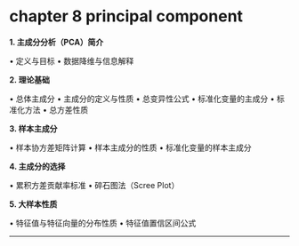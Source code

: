 
# chapter 8 principal component

**1. 主成分分析（PCA）简介**

• 定义与目标
• 数据降维与信息解释

**2. 理论基础**

• 总体主成分
• 主成分的定义与性质
• 总变异性公式
• 标准化变量的主成分
• 标准化方法
• 总方差性质

**3. 样本主成分**

• 样本协方差矩阵计算
• 样本主成分的性质
• 标准化变量的样本主成分

**4. 主成分的选择**

• 累积方差贡献率标准
• 碎石图法（Scree Plot）

**5. 大样本性质**

• 特征值与特征向量的分布性质
• 特征值置信区间公式

---

# 